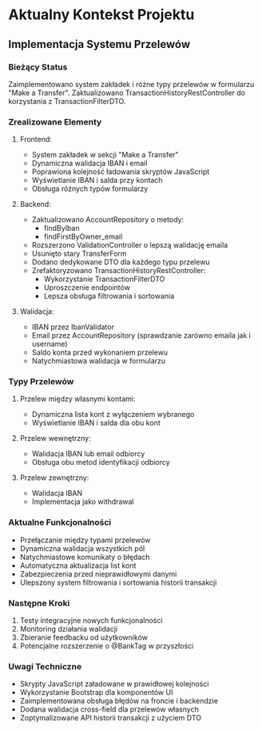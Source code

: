 # Aktualny Kontekst Projektu

## Implementacja Systemu Przelewów

### Bieżący Status
Zaimplementowano system zakładek i różne typy przelewów w formularzu "Make a Transfer".
Zaktualizowano TransactionHistoryRestController do korzystania z TransactionFilterDTO.

### Zrealizowane Elementy
1. Frontend:
   - System zakładek w sekcji "Make a Transfer"
   - Dynamiczna walidacja IBAN i email
   - Poprawiona kolejność ładowania skryptów JavaScript
   - Wyświetlanie IBAN i salda przy kontach
   - Obsługa różnych typów formularzy

2. Backend:
   - Zaktualizowano AccountRepository o metody:
     * findByIban
     * findFirstByOwner_email
   - Rozszerzono ValidationController o lepszą walidację emaila
   - Usunięto stary TransferForm
   - Dodano dedykowane DTO dla każdego typu przelewu
   - Zrefaktoryzowano TransactionHistoryRestController:
     * Wykorzystanie TransactionFilterDTO
     * Uproszczenie endpointów
     * Lepsza obsługa filtrowania i sortowania

3. Walidacja:
   - IBAN przez IbanValidator
   - Email przez AccountRepository (sprawdzanie zarówno emaila jak i username)
   - Saldo konta przed wykonaniem przelewu
   - Natychmiastowa walidacja w formularzu

### Typy Przelewów
1. Przelew między własnymi kontami:
   - Dynamiczna lista kont z wyłączeniem wybranego
   - Wyświetlanie IBAN i salda dla obu kont

2. Przelew wewnętrzny:
   - Walidacja IBAN lub email odbiorcy
   - Obsługa obu metod identyfikacji odbiorcy

3. Przelew zewnętrzny:
   - Walidacja IBAN
   - Implementacja jako withdrawal

### Aktualne Funkcjonalności
- Przełączanie między typami przelewów
- Dynamiczna walidacja wszystkich pól
- Natychmiastowe komunikaty o błędach
- Automatyczna aktualizacja list kont
- Zabezpieczenia przed nieprawidłowymi danymi
- Ulepszony system filtrowania i sortowania historii transakcji

### Następne Kroki
1. Testy integracyjne nowych funkcjonalności
2. Monitoring działania walidacji
3. Zbieranie feedbacku od użytkowników
4. Potencjalne rozszerzenie o @BankTag w przyszłości

### Uwagi Techniczne
- Skrypty JavaScript załadowane w prawidłowej kolejności
- Wykorzystanie Bootstrap dla komponentów UI
- Zaimplementowana obsługa błędów na froncie i backendzie
- Dodana walidacja cross-field dla przelewów własnych
- Zoptymalizowane API historii transakcji z użyciem DTO
